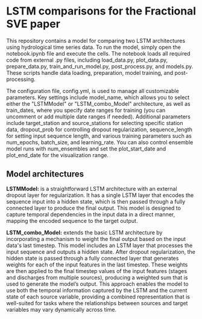 # LSTM comparisons for the Fractional SVE paper
This repository contains a model for comparing two LSTM architectures using hydrological time series data. To run the model, simply open the notebook.ipynb file and execute the cells. The notebook loads all required code from external .py files, including load_data.py, plot_data.py, prepare_data.py, train_and_run_model.py, post_process.py, and models.py. These scripts handle data loading, preparation, model training, and post-processing.

The configuration file, config.yml, is used to manage all customizable parameters. Key settings include model_name, which allows you to select either the "LSTMModel" or "LSTM_combo_Model" architecture, as well as train_dates, where you specify date ranges for training (you can uncomment or add multiple date ranges if needed). Additional parameters include target_station and source_stations for selecting specific station data, dropout_prob for controlling dropout regularization, sequence_length for setting input sequence length, and various training parameters such as num_epochs, batch_size, and learning_rate. You can also control ensemble model runs with num_ensembles and set the plot_start_date and plot_end_date for the visualization range.


## Model architectures
**LSTMModel:** is a straightforward LSTM architecture with an external dropout layer for regularization. It has a single LSTM layer that encodes the sequence input into a hidden state, which is then passed through a fully connected layer to produce the final output. This model is designed to capture temporal dependencies in the input data in a direct manner, mapping the encoded sequence to the target output.  

**LSTM_combo_Model:** extends the basic LSTM architecture by incorporating a mechanism to weight the final output based on the input data's last timestep. This model includes an LSTM layer that processes the input sequence and outputs a hidden state. After dropout regularization, the hidden state is passed through a fully connected layer that generates weights for each of the input features in the last timestep. These weights are then applied to the final timestep values of the input features (stages and discharges from multiple sources), producing a weighted sum that is used to generate the model’s output. This approach enables the model to use both the temporal information captured by the LSTM and the current state of each source variable, providing a combined representation that is well-suited for tasks where the relationships between sources and target variables may vary dynamically across time.